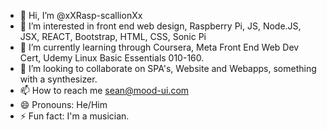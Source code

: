 - 👋 Hi, I’m @xXRasp-scallionXx
- 👀 I’m interested in front end web design, Raspberry Pi, JS, Node.JS, JSX, REACT, Bootstrap, HTML, CSS, Sonic Pi
- 🌱 I’m currently learning through Coursera, Meta Front End Web Dev Cert, Udemy Linux Basic Essentials 010-160.
- 💞️ I’m looking to collaborate on SPA's, Website and Webapps, something with a synthesizer.
- 📫 How to reach me sean@mood-ui.com
- 😄 Pronouns: He/Him
- ⚡ Fun fact: I'm a musician.

<!---
xXRasp-scallionXx/xXRasp-scallionXx is a ✨ special ✨ repository because its `README.md` (this file) appears on your GitHub profile.
You can click the Preview link to take a look at your changes.
--->
